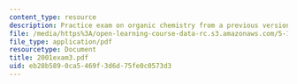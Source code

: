 ```yaml
---
content_type: resource
description: Practice exam on organic chemistry from a previous version of this course.
file: /media/https%3A/open-learning-course-data-rc.s3.amazonaws.com/5-13-organic-chemistry-ii-fall-2003/eb28b5890ca5469f3d6d75fe0c0573d3_2001exam3.pdf
file_type: application/pdf
resourcetype: Document
title: 2001exam3.pdf
uid: eb28b589-0ca5-469f-3d6d-75fe0c0573d3
---
```

